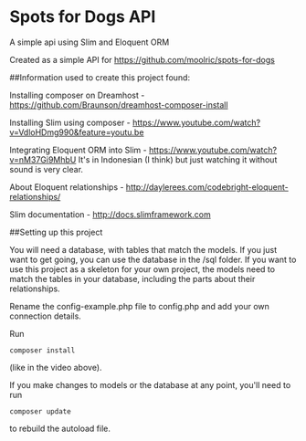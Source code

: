 # Spots for Dogs API

A simple api using Slim and Eloquent ORM

Created as a simple API for https://github.com/moolric/spots-for-dogs

##Information used to create this project found:

Installing composer on Dreamhost - https://github.com/Braunson/dreamhost-composer-install

Installing Slim using composer - https://www.youtube.com/watch?v=VdloHDmg990&feature=youtu.be

Integrating Eloquent ORM into Slim - https://www.youtube.com/watch?v=nM37Gi9MhbU
It's in Indonesian (I think) but just watching it without sound is very clear.

About Eloquent relationships - http://daylerees.com/codebright-eloquent-relationships/

Slim documentation  - http://docs.slimframework.com

##Setting up this project

You will need a database, with tables that match the models. If you just want to get going, you can use the database in the /sql folder. If you want to use this project as a skeleton for your own project, the models need to match the tables in your database, including the parts about their relationships.

Rename the config-example.php file to config.php and add your own connection details.

Run 
```
composer install
```
(like in the video above).

If you make changes to models or the database at any point, you'll need to run 
```
composer update
```
to rebuild the autoload file.




